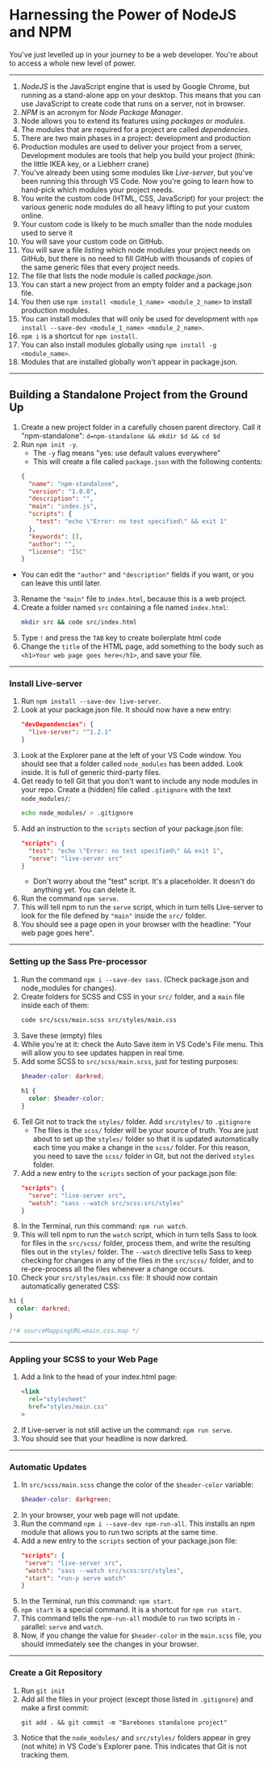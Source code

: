 # Harnessing the Power of NodeJS and NPM

You've just levelled up in your journey to be a web developer. You're about to access a whole new level of power.

---

1. _NodeJS_ is the JavaScript engine that is used by Google Chrome, but running as a stand-alone app on your desktop. This means that you can use JavaScript to create code that runs on a server, not in browser.
2. _NPM_ is an acronym for _Node Package Manager_.
3. Node allows you to extend its features using _packages_ or _modules_.
4. The modules that are required for a project are called _dependencies_.
5. There are two main phases in a project: development and production
6. Production modules are used to deliver your project from a server, Development modules are tools that help you build your project (think: the little IKEA key, or a Liebherr crane)
7. You've already been using some modules like _Live-server_, but you've been running this through VS Code. Now you're going to learn how to hand-pick which modules your project needs.
8. You write the custom code (HTML, CSS, JavaScript) for your project: the various generic node modules do all heavy lifting to put your custom online.
9. Your custom code is likely to be much smaller than the node modules used to serve it
10. You will save your custom code on GitHub.
11. You will save a file _listing_ which node modules your project needs on GitHub, but there is no need to fill GitHub with thousands of copies of the same generic files that every project needs.
12. The file that lists the node module is called _package.json_.
13. You can start a new project from an empty folder and a package.json file.
14. You then use `npm install <module_1_name> <module_2_name>` to install production modules.
15. You can install modules that will only be used for development with  `npm install --save-dev <module_1_name> <module_2_name>`.
16. `npm i` is a shortcut for `npm install`.
17. You can also install modules globally using `npm install -g <module_name>`.
18. Modules that are installed globally won't appear in package.json.

---
## Building a Standalone Project from the Ground Up

1. Create a new project folder in a carefully chosen parent directory. Call it "npm-standalone": `d=npm-standalone && mkdir $d && cd $d`
2. Run `npm init -y`.
   * The `-y` flag means "yes: use default values everywhere"
   * This will create a file called `package.json` with the following contents:
   ```json
   {
     "name": "npm-standalone",
     "version": "1.0.0",
     "description": "",
     "main": "index.js",
     "scripts": {
       "test": "echo \"Error: no test specified\" && exit 1"
     },
     "keywords": [],
     "author": "",
     "license": "ISC"
   }
   ```
  * You can edit the `"author"` and `"description"` fields if you want, or you can leave this until later.
3. Rename the `"main"` file to `index.html`, because this is a web project.
4. Create a folder named `src` containing a file named `index.html`:
   ```bash
   mkdir src && code src/index.html
   ```
5. Type `!` and press the `TAB` key to create boilerplate html code
6. Change the `title` of the HTML page, add something to the body such as `<h1>Your web page goes here</h1>`, and save your file.

---
### Install Live-server

1. Run `npm install --save-dev live-server`.
2. Look at your package.json file. It should now have a new entry:
   ```json
   "devDependencies": {
     "live-server": "^1.2.1"
   }
   ```
3. Look at the Explorer pane at the left of your VS Code window. You should see that a folder called `node_modules` has been added. Look inside. It is full of generic third-party files.
4. Get ready to tell Git that you don't want to include any node modules in your repo. Create a (hidden) file called `.gitignore` with the text `node_modules/`:
   ```bash
   echo node_modules/ > .gitignore
   ```
5. Add an instruction to the `scripts` section of your package.json file:
   ```json
   "scripts": {
     "test": "echo \"Error: no test specified\" && exit 1",
     "serve": "live-server src"
   }
   ```
   * Don't worry about the "test" script. It's a placeholder. It doesn't do anything yet. You can delete it.
6. Run the command `npm serve`.
7. This will tell npm to run the `serve` script, which in turn tells Live-server to look for the file defined by `"main"` inside the `src/` folder.
8. You should see a page open in your browser with the headline: "Your web page goes here".

---
### Setting up the Sass Pre-processor

1. Run the command `npm i --save-dev sass`. (Check package.json and node_modules for changes).
2. Create folders for SCSS and CSS in your `src/` folder, and a `main` file inside each of them: 
   ```bash
   code src/scss/main.scss src/styles/main.css
   ```
3. Save these (empty) files
4. While you're at it: check the Auto Save item in VS Code's File menu. This will allow you to see updates happen in real time.
5. Add some SCSS to `src/scss/main.scss`, just for testing purposes:
   ```scss
   $header-color: darkred;
  
   h1 {
     color: $header-color;
   }
   ```
6. Tell Git not to track the `styles/` folder. Add `src/styles/` to `.gitignore`
   * The files is the `scss/` folder will be your source of truth. You are just about to set up the `styles/` folder so that it is updated automatically each time you make a change in the `scss/` folder. For this reason, you need to save the `scss/` folder in Git, but not the derived `styles` folder.
7. Add a new entry to the `scripts` section of your package.json file:
   ```json
   "scripts": {
     "serve": "live-server src",
     "watch": "sass --watch src/scss:src/styles"
   }
   ```
8. In the Terminal, run this command: `npm run watch`.
9. This will tell npm to run the `watch` script, which in turn tells Sass to look for files in the `src/scss/` folder, process them, and write the resulting files out in the `styles/` folder. The `--watch` directive tells Sass to keep checking for changes in any of the files in the `src/scss/` folder, and to re-pre-process all the files whenever a change occurs.
10. Check your `src/styles/main.css` file: It should now contain automatically generated CSS:
   ```css
   h1 {
     color: darkred;
   }

   /*# sourceMappingURL=main.css.map */
   ```

---
### Appling your SCSS to your Web Page

1. Add a link to the head of your index.html page:
   ```html
   <link
     rel="stylesheet"
     href="styles/main.css"
   >
   ```
2. If Live-server is not still active un the command: `npm run serve`.
3. You should see that your headline is now darkred.

---
### Automatic Updates
1. In `src/scss/main.scss` change the color of the `$header-color` variable:
   ```scss
   $header-color: darkgreen;
   ```
2. In your browser, your web page will not update.
3. Run the command `npm i --save-dev npm-run-all`. This installs an npm module that allows you to run two scripts at the same time.
4. Add a new entry to the `scripts` section of your package.json file:
   ```json
   "scripts": {
    "serve": "live-server src",
    "watch": "sass --watch src/scss:src/styles",
    "start": "run-p serve watch"
   }
   ```
7. In the Terminal, run this command: `npm start`.
8. `npm start` is a special command. It is a shortcut for `npm run start`.
9. This command tells the `npm-run-all` module to `run` two scripts in `-p`arallel: `serve` and `watch`.
10. Now, if you change the value for `$header-color` in the `main.scss` file, you should immediately see the changes in your browser.

---
### Create a Git Repository

1. Run `git init`
2. Add all the files in your project (except those listed in `.gitignore`) and make a first commit:
   ```git
   git add . && git commit -m "Barebones standalone project"
   ```
3. Notice that the `node_modules/` and `src/styles/` folders appear in grey (not white) in VS Code's Explorer pane. This indicates that Git is not tracking them. 
